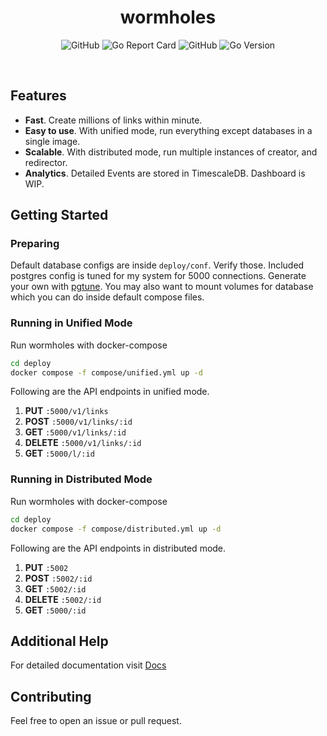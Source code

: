 <h1 align="center">wormholes</h1>
<p align='center'>
  <img alt="GitHub" src="https://img.shields.io/github/actions/workflow/status/wormholesdev/wormholes/docker.yml?logo=github&style=flat-square" />
  <img alt="Go Report Card" src="https://img.shields.io/badge/go%20report-A-green.svg?style=flat-square&logo=go&logoColor=white" />
  <img alt="GitHub" src="https://img.shields.io/github/license/wormholesdev/wormholes?logo=gnu&style=flat-square" />
  <img alt="Go Version" src="https://img.shields.io/github/go-mod/go-version/wormholesdev/wormholes?logo=go&logoColor=white&style=flat-square" />
</p>
<br />

## Features

- **Fast**. Create millions of links within minute.
- **Easy to use**. With unified mode, run everything except databases in a single image.
- **Scalable**. With distributed mode, run multiple instances of creator, and redirector.
- **Analytics**. Detailed Events are stored in TimescaleDB. Dashboard is WIP.

## Getting Started

### Preparing

Default database configs are inside `deploy/conf`. Verify those. Included postgres config is tuned for my system for 5000 connections. Generate your own with [pgtune](https://pgtune.leopard.in.ua/#/). You may also want to mount volumes for database which you can do inside default compose files.

### Running in Unified Mode

Run wormholes with docker-compose

```sh
cd deploy
docker compose -f compose/unified.yml up -d
```

Following are the API endpoints in unified mode.

1. **PUT** `:5000/v1/links`
2. **POST** `:5000/v1/links/:id`
3. **GET** `:5000/v1/links/:id`
4. **DELETE** `:5000/v1/links/:id`
5. **GET** `:5000/l/:id`

### Running in Distributed Mode

Run wormholes with docker-compose

```sh
cd deploy
docker compose -f compose/distributed.yml up -d
```

Following are the API endpoints in distributed mode.

1. **PUT** `:5002`
2. **POST** `:5002/:id`
3. **GET** `:5002/:id`
4. **DELETE** `:5002/:id`
5. **GET** `:5000/:id`

## Additional Help

For detailed documentation visit [Docs](https://wormholes.dev/docs)

## Contributing

Feel free to open an issue or pull request.
